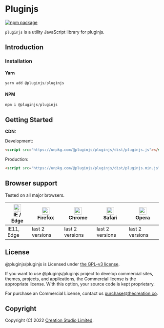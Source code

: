 # Pluginjs

[![npm package](https://img.shields.io/npm/v/@pluginjs/pluginjs.svg)](https://www.npmjs.com/package/@pluginjs/pluginjs)

`pluginjs` is a utility JavaScript library for pluginjs.

## Introduction
### Installation

#### Yarn

```javascript
yarn add @pluginjs/pluginjs
```

#### NPM

```javascript
npm i @pluginjs/pluginjs
```

## Getting Started

**CDN:**

Development:

```html
<script src="https://unpkg.com/@pluginjs/pluginjs/dist/pluginjs.js"></script>
```

Production:

```html
<script src="https://unpkg.com/@pluginjs/pluginjs/dist/pluginjs.min.js"></script>
```

## Browser support

Tested on all major browsers.

| [<img src="https://raw.githubusercontent.com/alrra/browser-logos/master/src/edge/edge_48x48.png" alt="IE / Edge" width="24px" height="24px" />](http://godban.github.io/browsers-support-badges/)</br>IE / Edge | [<img src="https://raw.githubusercontent.com/alrra/browser-logos/master/src/firefox/firefox_48x48.png" alt="Firefox" width="24px" height="24px" />](http://godban.github.io/browsers-support-badges/)</br>Firefox | [<img src="https://raw.githubusercontent.com/alrra/browser-logos/master/src/chrome/chrome_48x48.png" alt="Chrome" width="24px" height="24px" />](http://godban.github.io/browsers-support-badges/)</br>Chrome | [<img src="https://raw.githubusercontent.com/alrra/browser-logos/master/src/safari/safari_48x48.png" alt="Safari" width="24px" height="24px" />](http://godban.github.io/browsers-support-badges/)</br>Safari | [<img src="https://raw.githubusercontent.com/alrra/browser-logos/master/src/opera/opera_48x48.png" alt="Opera" width="24px" height="24px" />](http://godban.github.io/browsers-support-badges/)</br>Opera |
| --------- | --------- | --------- | --------- | --------- |
| IE11, Edge| last 2 versions| last 2 versions| last 2 versions| last 2 versions|

## License

@pluginjs/pluginjs is Licensed under [the GPL-v3 license](LICENSE).

If you want to use @pluginjs/pluginjs project to develop commercial sites, themes, projects, and applications, the Commercial license is the appropriate license. With this option, your source code is kept proprietary.

For purchase an Commercial License, contact us purchase@thecreation.co.

## Copyright

Copyright (C) 2022 [Creation Studio Limited](creationstudio.com).